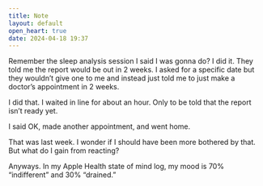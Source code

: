 ```yaml
---
title: Note
layout: default
open_heart: true
date: 2024-04-18 19:37
---
```


Remember the sleep analysis session I said I was gonna do? I did it. They told me the report would be out in 2 weeks. I asked for a specific date but they wouldn’t give one to me and instead just told me to just make a doctor’s appointment in 2 weeks.

I did that. I waited in line for about an hour. Only to be told that the report isn’t ready yet.

I said OK, made another appointment, and went home.

That was last week. I wonder if I should have been more bothered by that. But what do I gain from reacting?

Anyways. In my Apple Health state of mind log, my mood is 70% “indifferent” and 30% “drained.”
